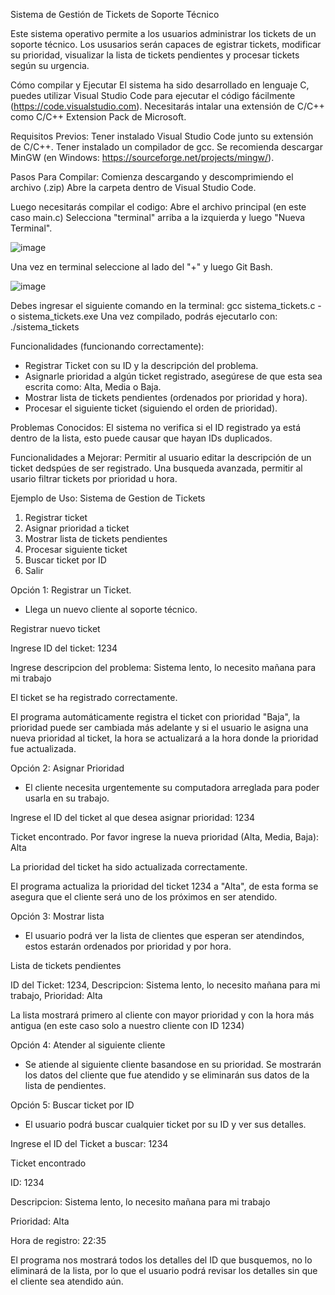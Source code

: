 Sistema de Gestión de Tickets de Soporte Técnico

Este sistema operativo permite a los usuarios administrar los tickets de un soporte técnico. Los ususarios serán capaces de egistrar tickets, modificar su prioridad, visualizar la lista de tickets pendientes y procesar tickets según su urgencia.

Cómo compilar y Ejecutar
El sistema ha sido desarrollado en lenguaje C, puedes utilizar Visual Studio Code para ejecutar el código fácilmente (https://code.visualstudio.com). 
Necesitarás intalar una extensión de C/C++ como C/C++ Extension Pack de Microsoft.

Requisitos Previos:
Tener instalado Visual Studio Code junto su extensión de C/C++.
Tener instalado un compilador de gcc. Se recomienda descargar MinGW (en Windows: https://sourceforge.net/projects/mingw/).

Pasos Para Compilar:
Comienza descargando y descomprimiendo el archivo (.zip)
Abre la carpeta dentro de Visual Studio Code.

Luego necesitarás compilar el codigo:
  Abre el archivo principal (en este caso main.c)
  Selecciona "terminal" arriba a la izquierda y luego "Nueva Terminal".

![image](https://github.com/user-attachments/assets/104b004a-12aa-476a-93d4-466b57edaa20)


  Una vez en terminal seleccione al lado del "+" y luego Git Bash.

![image](https://github.com/user-attachments/assets/f9d1c158-3622-4b3f-8d49-9d9c013b8ccc)


  Debes ingresar el siguiente comando en la terminal: gcc sistema_tickets.c -o sistema_tickets.exe
Una vez compilado, podrás ejecutarlo con: ./sistema_tickets 

Funcionalidades (funcionando correctamente):
- Registrar Ticket con su ID y la descripción del problema.
- Asignarle prioridad a algún ticket registrado, asegúrese de que esta sea escrita como: Alta, Media o Baja.
- Mostrar lista de tickets pendientes (ordenados por prioridad y hora).
- Procesar el siguiente ticket (siguiendo el orden de prioridad).

Problemas Conocidos:
El sistema no verifica si el ID registrado ya está dentro de la lista, esto puede causar que hayan IDs duplicados.

Funcionalidades a Mejorar:
Permitir al usuario editar la descripción de un ticket dedspúes de ser registrado.
Una busqueda avanzada, permitir al usario filtrar tickets por prioridad u hora.

Ejemplo de Uso:
Sistema de Gestion de Tickets

1) Registrar ticket
2) Asignar prioridad a ticket
3) Mostrar lista de tickets pendientes
4) Procesar siguiente ticket
5) Buscar ticket por ID
6) Salir

Opción 1: Registrar un Ticket.
- Llega un nuevo cliente al soporte técnico.

Registrar nuevo ticket 

Ingrese ID del ticket: 1234 

Ingrese descripcion del problema: Sistema lento, lo necesito mañana para mi trabajo

El ticket se ha registrado correctamente.


El programa automáticamente registra el ticket con prioridad "Baja", la prioridad puede ser cambiada más adelante y si el usuario le asigna una nueva prioridad al ticket, la hora se actualizará a la hora donde la prioridad fue actualizada.

Opción 2: Asignar Prioridad
- El cliente necesita urgentemente su computadora arreglada para poder usarla en su trabajo.

Ingrese el ID del ticket al que desea asignar prioridad: 1234

Ticket encontrado. Por favor ingrese la nueva prioridad (Alta, Media, Baja): Alta

La prioridad del ticket ha sido actualizada correctamente.

El programa actualiza la prioridad del ticket 1234 a "Alta", de esta forma se asegura que el cliente será uno de los próximos en ser atendido.

Opción 3: Mostrar lista
- El usuario podrá ver la lista de clientes que esperan ser atendindos, estos estarán ordenados por prioridad y por hora.

Lista de tickets pendientes

ID del Ticket: 1234, Descripcion: Sistema lento, lo necesito mañana para mi trabajo, Prioridad: Alta

La lista mostrará primero al cliente con mayor prioridad y con la hora más antigua (en este caso solo a nuestro cliente con ID 1234)

Opción 4: Atender al siguiente cliente
- Se atiende al siguiente cliente basandose en su prioridad.
Se mostrarán los datos del cliente que fue atendido y se eliminarán sus datos de la lista de pendientes.

Opción 5: Buscar ticket por ID
- El usuario podrá buscar cualquier ticket por su ID y ver sus detalles.

Ingrese el ID del Ticket a buscar: 1234

Ticket encontrado

ID: 1234

Descripcion: Sistema lento, lo necesito mañana para mi trabajo

Prioridad: Alta

Hora de registro: 22:35

El programa nos mostrará todos los detalles del ID que busquemos, no lo eliminará de la lista, por lo que el usuario podrá revisar los detalles sin que el cliente sea atendido aún. 

